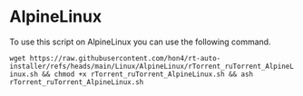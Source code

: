 # AlpineLinux
To use this script on AlpineLinux you can use the following command.

`wget https://raw.githubusercontent.com/hon4/rt-auto-installer/refs/heads/main/Linux/AlpineLinux/rTorrent_ruTorrent_AlpineLinux.sh && chmod +x rTorrent_ruTorrent_AlpineLinux.sh && ash rTorrent_ruTorrent_AlpineLinux.sh`
